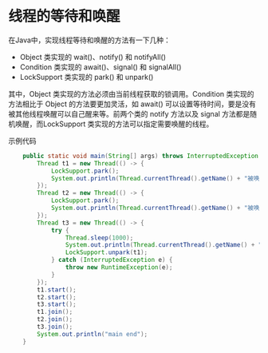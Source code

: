 # 线程的等待和唤醒

在Java中，实现线程等待和唤醒的方法有一下几种：

- Object 类实现的 wait()、notify() 和 notifyAll()
- Condition 类实现的 await()、signal() 和 signalAll()
- LockSupport 类实现的 park() 和 unpark()

其中，Object 类实现的方法必须由当前线程获取的锁调用。Condition 类实现的方法相比于 Object 的方法要更加灵活，如 await() 可以设置等待时间，要是没有被其他线程唤醒可以自己醒来等。前两个类的 notify 方法以及 signal 方法都是随机唤醒，而LockSupport 类实现的方法可以指定需要唤醒的线程。

示例代码

```java
    public static void main(String[] args) throws InterruptedException {
        Thread t1 = new Thread(() -> {
            LockSupport.park();
            System.out.println(Thread.currentThread().getName() + "被唤醒了");
        });
        Thread t2 = new Thread(() -> {
            LockSupport.park();
            System.out.println(Thread.currentThread().getName() + "被唤醒了");
        });
        Thread t3 = new Thread(() -> {
            try {
                Thread.sleep(1000);
                System.out.println(Thread.currentThread().getName() + "执行唤醒操作");
                LockSupport.unpark(t1);
            } catch (InterruptedException e) {
                throw new RuntimeException(e);
            }
        });
        t1.start();
        t2.start();
        t3.start();
        t1.join();
        t2.join();
        t3.join();
        System.out.println("main end");
    }
```

